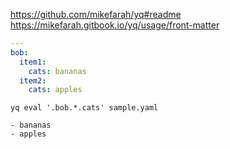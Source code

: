 

https://github.com/mikefarah/yq#readme
https://mikefarah.gitbook.io/yq/usage/front-matter



```yaml
---
bob:
  item1:
    cats: bananas
  item2:
    cats: apples
```


```shell
yq eval '.bob.*.cats' sample.yaml
```


```shell
- bananas
- apples
```
